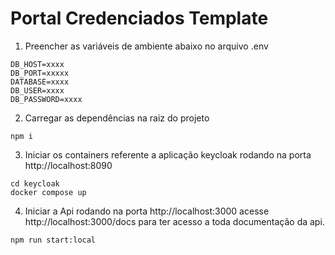 # Portal Credenciados Template

1. Preencher as variáveis de ambiente abaixo no arquivo .env

```
DB_HOST=xxxx
DB_PORT=xxxxx
DATABASE=xxxx
DB_USER=xxxx
DB_PASSWORD=xxxx
```
2. Carregar as dependências na raiz do projeto
    
```
npm i 
```
3. Iniciar os containers referente a aplicação keycloak rodando na porta http://localhost:8090
   
```
cd keycloak
docker compose up 
```
4. Iniciar a Api rodando na porta http://localhost:3000 acesse http://localhost:3000/docs para ter acesso a toda documentação da api.
   
```
npm run start:local
```